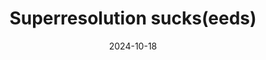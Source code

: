 ---
title: "Superresolution sucks(eeds)"
date: "2024-10-18"
speaker: "Simon"
affiliation: "ISP/UV"
link: ""
img: "simon.webp"
---